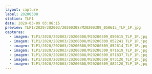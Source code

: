 ```yaml
---
layout: capture
label: 20200308
station: TLP1
date: 2020-03-09 05:06:15
preview: TLP1/2020/202003/20200308/M20200309_050615_TLP_1P.jpg
capturas:
  - imagem: TLP1/2020/202003/20200308/M20200309_050615_TLP_1P.jpg
  - imagem: TLP1/2020/202003/20200308/M20200309_052241_TLP_1P.jpg
  - imagem: TLP1/2020/202003/20200308/M20200309_052614_TLP_1P.jpg
  - imagem: TLP1/2020/202003/20200308/M20200309_071619_TLP_1P.jpg
  - imagem: TLP1/2020/202003/20200308/M20200309_071837_TLP_1P.jpg
  - imagem: TLP1/2020/202003/20200308/M20200309_073120_TLP_1P.jpg
  - imagem: TLP1/2020/202003/20200308/M20200309_082120_TLP_1P.jpg
---
```

